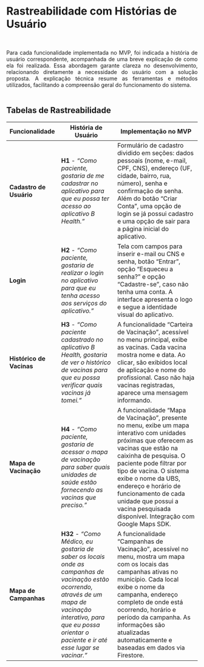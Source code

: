 # Rastreabilidade com Histórias de Usuário
<br>

<p align="justify">Para cada funcionalidade implementada no MVP, foi indicada a história de usuário correspondente, acompanhada de uma breve explicação de como ela foi realizada. Essa abordagem garante clareza no desenvolvimento, relacionando diretamente a necessidade do usuário com a solução proposta. A explicação técnica resume as ferramentas e métodos utilizados, facilitando a compreensão geral do funcionamento do sistema.
<br>
<br>

## Tabelas de Rastreabilidade

| Funcionalidade         | História de Usuário                                                                                                           | Implementação no MVP                                                                                                                                                                                                                                                                                                                                                                                                   |
|------------------------|--------------------------------------------------------------------------------------------------------------------------------|------------------------------------------------------------------------------------------------------------------------------------------------------------------------------------------------------------------------------------------------------------------------------------------------------------------------------------------------------------------------------------------------------------------------|
| **Cadastro de Usuário** | **H1** - *“Como paciente, gostaria de me cadastrar no aplicativo para que eu possa ter acesso ao aplicativo B Health.”*        | Formulário de cadastro dividido em seções: dados pessoais (nome, e-mail, CPF, CNS), endereço (UF, cidade, bairro, rua, número), senha e confirmação de senha. Além do botão “Criar Conta”, uma opção de login se já possui cadastro e uma opção de sair para a página inicial do aplicativo.                                                                             |
| **Login**               | **H2** - *“Como paciente, gostaria de realizar o login no aplicativo para que eu tenha acesso aos serviços do aplicativo.”*    | Tela com campos para inserir e-mail ou CNS e senha, botão “Entrar”, opção “Esqueceu a senha?” e opção “Cadastre-se”, caso não tenha uma conta. A interface apresenta o logo e segue a identidade visual do aplicativo.                                                                                                                                                                                    |
| **Histórico de Vacinas**| **H3** - *“Como paciente cadastrado no aplicativo B Health, gostaria de ver o histórico de vacinas para que eu possa verificar quais vacinas já tomei.”* | A funcionalidade “Carteira de Vacinação”, acessível no menu principal, exibe as vacinas. Cada vacina mostra nome e data. Ao clicar, são exibidos local de aplicação e nome do profissional. Caso não haja vacinas registradas, aparece uma mensagem informando.                                                                                                         |
| **Mapa de Vacinação**   | **H4** - *“Como paciente, gostaria de acessar o mapa de vacinação para saber quais unidades de saúde estão fornecendo as vacinas que preciso.”* | A funcionalidade “Mapa de Vacinação”, presente no menu, exibe um mapa interativo com unidades próximas que oferecem as vacinas que estão na caixinha de pesquisa. O paciente pode filtrar por tipo de vacina. O sistema exibe o nome da UBS, endereço e horário de funcionamento de cada unidade que possui a vacina pesquisada disponível. Integração com Google Maps SDK. |
| **Mapa de Campanhas**   | **H32** - *“Como Médico, eu gostaria de saber os locais onde as campanhas de vacinação estão ocorrendo, através de um mapa de vacinação interativo, para que eu possa orientar o paciente e ir até esse lugar se vacinar.”* | A funcionalidade “Campanhas de Vacinação”, acessível no menu, mostra um mapa com os locais das campanhas ativas no município. Cada local exibe o nome da campanha, endereço completo de onde está ocorrendo, horário e período da campanha. As informações são atualizadas automaticamente e baseadas em dados via Firestore.                                               |
